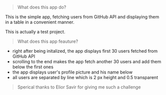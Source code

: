 > What does this app do?

This is the simple app, fetching users from GitHub API and displaying them in a table in a convenient manner.

This is actually a test project.

> What does this app feauture?

- right after being initalized, the app displays first 30 users fetched from GitHub API
- scrolling to the end makes the app fetch another 30 users and add them below the first ones
- the app displays user's profile picture and his name below
- all users are separated by line which is 2 px height and 0.5 transparent

> Sperical thanks to Elior Savir for giving me such a challenge
